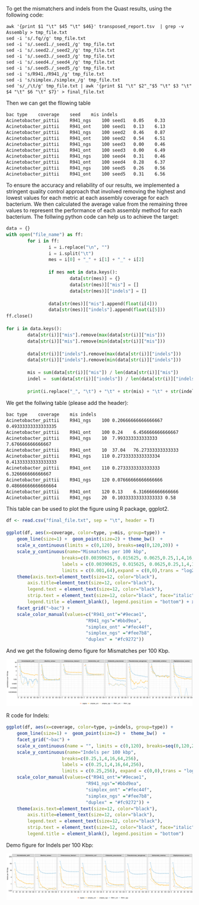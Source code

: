 To get the mismatchers and indels from the Quast results, using the following code:

```shell
awk '{print $1 "\t" $45 "\t" $46}' transposed_report.tsv  | grep -v Assembly > tmp_file.txt 
sed -i 's/.fq//g' tmp_file.txt
sed -i 's/.seed1./_seed1_/g' tmp_file.txt 
sed -i 's/.seed2./_seed2_/g' tmp_file.txt 
sed -i 's/.seed3./_seed3_/g' tmp_file.txt 
sed -i 's/.seed4./_seed4_/g' tmp_file.txt 
sed -i 's/.seed5./_seed5_/g' tmp_file.txt 
sed -i 's/R941./R941_/g' tmp_file.txt
sed -i 's/simplex./simplex_/g' tmp_file.txt
sed 's/_/\t/g' tmp_file.txt | awk '{print $1 "\t" $2"_"$5 "\t" $3 "\t" $4 "\t" $6 "\t" $7}' > final_file.txt
```

Then we can get the fllowing table

```shell
bac	type	coverage	seed	mis	indels
Acinetobacter_pittii	R941_ngs	100	seed1	0.05	0.33
Acinetobacter_pittii	R941_ont	100	seed1	0.13	6.13
Acinetobacter_pittii	R941_ngs	100	seed2	0.46	0.87
Acinetobacter_pittii	R941_ont	100	seed2	0.54	6.51
Acinetobacter_pittii	R941_ngs	100	seed3	0.00	0.46
Acinetobacter_pittii	R941_ont	100	seed3	0.00	6.49
Acinetobacter_pittii	R941_ngs	100	seed4	0.31	0.46
Acinetobacter_pittii	R941_ont	100	seed4	0.28	6.37
Acinetobacter_pittii	R941_ngs	100	seed5	0.26	0.56
Acinetobacter_pittii	R941_ont	100	seed5	0.31	6.56
```

To ensure the accuracy and reliability of our results, we implemented a stringent quality control approach that involved removing the highest and lowest values for each metric at each assembly coverage for each bacterium. We then calculated the average value from the remaining three values to represent the performance of each assembly method for each bacterium. The follwing python code can help us to achieve the target:

```python
data = {}
with open("file_name") as ff:
        for i in ff:
                i = i.replace("\n", "")
                i = i.split("\t")
                mes = i[0] + "_" + i[1] + "_" + i[2]

                if mes not in data.keys():
                        data[str(mes)] = {}
                        data[str(mes)]["mis"] = []
                        data[str(mes)]["indels"] = []
                        
                data[str(mes)]["mis"].append(float(i[4]))
                data[str(mes)]["indels"].append(float(i[5]))
ff.close()

for i in data.keys():
        data[str(i)]["mis"].remove(max(data[str(i)]["mis"]))
        data[str(i)]["mis"].remove(min(data[str(i)]["mis"]))

        data[str(i)]["indels"].remove(max(data[str(i)]["indels"]))
        data[str(i)]["indels"].remove(min(data[str(i)]["indels"]))

        mis = sum(data[str(i)]["mis"]) / len(data[str(i)]["mis"])
        indel =  sum(data[str(i)]["indels"]) / len(data[str(i)]["indels"])

        print(i.replace("_", "\t") + "\t" + str(mis) + "\t" + str(indel))
```

We get the follwing table (please add the header):

```shell
bac	type	coverage	mis	indels
Acinetobacter_pittii	R941_ngs	100	0.20666666666666667	0.49333333333333335
Acinetobacter_pittii	R941_ont	100	0.24	6.456666666666667
Acinetobacter_pittii	R941_ngs	10	7.993333333333333	7.676666666666667
Acinetobacter_pittii	R941_ont	10	37.04	76.27333333333333
Acinetobacter_pittii	R941_ngs	110	0.2733333333333334	0.41333333333333333
Acinetobacter_pittii	R941_ont	110	0.2733333333333333	6.326666666666667
Acinetobacter_pittii	R941_ngs	120	0.07666666666666666	0.48666666666666664
Acinetobacter_pittii	R941_ont	120	0.13	6.316666666666666
Acinetobacter_pittii	R941_ngs	20	0.10333333333333333	0.58
```

This table can be used to plot the figure using R package, ggplot2.

```R
df <- read.csv("final_file.txt", sep = "\t", header = T)

ggplot(df, aes(x=coverage, color=type, y=mis, group=type)) + 
	geom_line(size=1) +  geom_point(size=2) + theme_bw()  + 
	scale_x_continuous(limits = c(0,120), breaks=seq(0,120,20)) +
	scale_y_continuous(name="Mismatches per 100 kbp",
                     breaks=c(0.00390625, 0.015625, 0.0625,0.25,1,4,16,64), 
                     labels = c(0.00390625, 0.015625, 0.0625,0.25,1,4,16,64),
                     limits = c(0.001,64),expand = c(0,0),trans = "log2") +
	theme(axis.text=element_text(size=12, color="black"),
        axis.title=element_text(size=12, color="black"),
        legend.text = element_text(size=12, color="black"),
        strip.text = element_text(size=12, color="black", face="italic"),
        legend.title = element_blank(), legend.position = "bottom") + xlab("") + 
	facet_grid("~bac") + 
	scale_color_manual(values=c("R941_ont"="#9ecae1",
                              "R941_ngs"="#bbd9ea",
                              "simplex_ont" ="#fec44f", 
                              "simplex_ngs" ="#fee7b8",
                              "duplex" = "#fc9272"))
```

And we get the following demo figure for Mismatches per 100 Kbp.



![alt text](demo/substitution.png)



R code for Indels:

```R
ggplot(df, aes(x=coverage, color=type, y=indels, group=type)) + 
	geom_line(size=1) +  geom_point(size=2) +  theme_bw()  + 
	facet_grid("~bac") +  
	scale_x_continuous(name = "", limits = c(0,120), breaks=seq(0,120,20)) +
	scale_y_continuous(name="Indels per 100 kbp",
                     breaks=c(0.25,1,4,16,64,256),
                     labels = c(0.25,1,4,16,64,256),
                     limits = c(0.25,256), expand = c(0,0),trans = "log2") +
	scale_color_manual(values=c("R941_ont"="#9ecae1",
                              "R941_ngs"="#bbd9ea",
                              "simplex_ont" ="#fec44f", 
                              "simplex_ngs" ="#fee7b8",
                              "duplex" = "#fc9272")) +
	theme(axis.text=element_text(size=12, color="black"),
        axis.title=element_text(size=12, color="black"),
        legend.text = element_text(size=12, color="black"),
        strip.text = element_text(size=12, color="black", face="italic"),
        legend.title = element_blank(), legend.position = "bottom")
```

Demo figure for Indels per 100 Kbp:

![alt text](demo/Indels.png)
